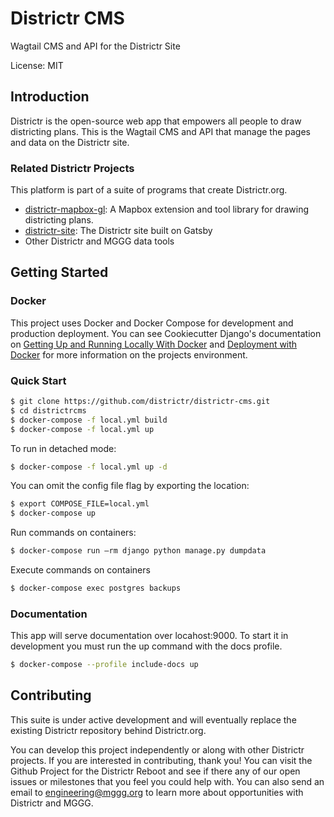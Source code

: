 # Districtr CMS

Wagtail CMS and API for the Districtr Site

License: MIT

## Introduction

Districtr is the open-source web app that empowers all people to draw districting plans. This is the Wagtail CMS and API that manage the pages and data on the Districtr site.

### Related Districtr Projects

This platform is part of a suite of programs that create Districtr.org.

- [districtr-mapbox-gl](https://github.com/districtr/districtr-mapbox-gl): A Mapbox extension and tool library for drawing districting plans.
- [districtr-site](https://github.com/districtr/districtr-site): The Districtr site built on Gatsby
- Other Districtr and MGGG data tools

## Getting Started

### Docker

This project uses Docker and Docker Compose for development and production deployment. You can see Cookiecutter Django's documentation on [Getting Up and Running Locally With Docker](https://cookiecutter-django.readthedocs.io/en/latest/developing-locally-docker.html) and [Deployment with Docker](https://cookiecutter-django.readthedocs.io/en/latest/developing-locally-docker.html) for more information on the projects environment.

### Quick Start

```bash
$ git clone https://github.com/districtr/districtr-cms.git
$ cd districtrcms
$ docker-compose -f local.yml build
$ docker-compose -f local.yml up
```

To run in detached mode:

```bash
$ docker-compose -f local.yml up -d
```

You can omit the config file flag by exporting the location:

```bash
$ export COMPOSE_FILE=local.yml
$ docker-compose up
```

Run commands on containers:

```bash
$ docker-compose run —rm django python manage.py dumpdata
```

Execute commands on containers

```bash
$ docker-compose exec postgres backups
```

### Documentation

This app will serve documentation over locahost:9000. To start it in development you must run the up command with the docs profile.

```bash
$ docker-compose --profile include-docs up
```

## Contributing

This suite is under active development and will eventually replace the existing Districtr repository behind Districtr.org.

You can develop this project independently or along with other Districtr projects. If you are interested in contributing, thank you! You can visit the Github Project for the Districtr Reboot and see if there any of our open issues or milestones that you feel you could help with. You can also send an email to engineering@mggg.org to learn more about opportunities with Districtr and MGGG.
